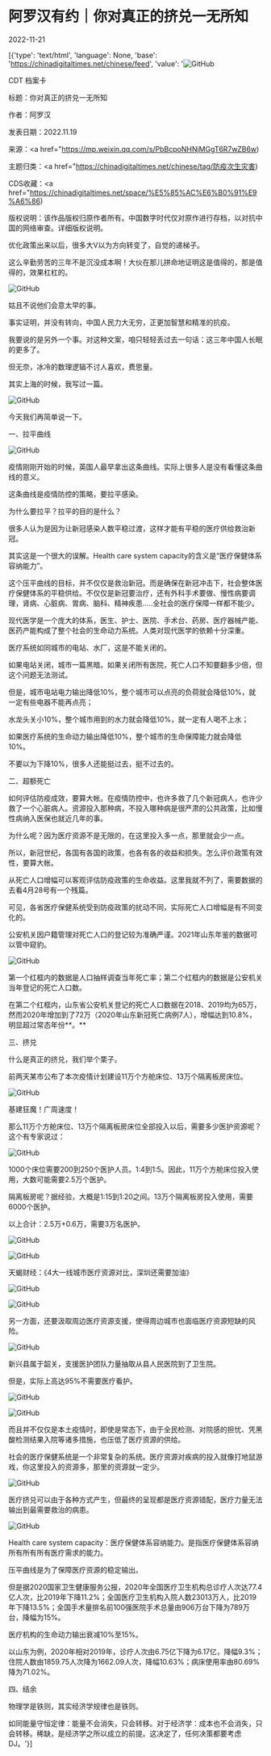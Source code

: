 # 阿罗汉有约｜你对真正的挤兑一无所知

2022-11-21

[{'type': 'text/html', 'language': None, 'base': 'https://chinadigitaltimes.net/chinese/feed', 'value': '![GitHub](https://chinadigitaltimes.net/chinese/files/2022/11/9887.jpeg)

CDT 档案卡

标题：你对真正的挤兑一无所知

作者：阿罗汉

发表日期：2022.11.19

来源：<a href="https://mp.weixin.qq.com/s/PbBcpoNHNjMGgT6R7wZB6w)

主题归类：<a href="https://chinadigitaltimes.net/chinese/tag/防疫次生灾害)

CDS收藏：<a href="https://chinadigitaltimes.net/space/%E5%85%AC%E6%B0%91%E9%A6%86)

版权说明：该作品版权归原作者所有。中国数字时代仅对原作进行存档，以对抗中国的网络审查。详细版权说明。





优化政策出来以后，很多大V以为方向转变了，自觉的递梯子。

这么辛勤劳苦的三年不是沉没成本啊！大伙在那儿拼命地证明这是值得的，那是值得的，效果杠杠的。

![GitHub](https://chinadigitaltimes.net/chinese/files/2022/11/post-689944-637b043d09e43.png)

姑且不说他们会意太早的事。

事实证明，并没有转向，中国人民力大无穷，正更加智慧和精准的抗疫。

我要说的是另外一个事。对这种文案，咱只轻轻丢过去一句话：这三年中国人长眠的更多了。

但无奈，冰冷的数理逻辑不讨人喜欢，费思量。

其实上海的时候，我写过一篇。

![GitHub](https://chinadigitaltimes.net/chinese/files/2022/11/post-689944-637b043d1264c.png)

今天我们再简单说一下。

一、拉平曲线

![GitHub](https://chinadigitaltimes.net/chinese/files/2022/11/post-689944-637b043d1b042.png)

疫情刚刚开始的时候，英国人最早拿出这条曲线。实际上很多人是没有看懂这条曲线的意义。

这条曲线是疫情防控的策略，要拉平感染。

为什么要拉平？拉平的目的是什么？

很多人认为是因为让新冠感染人数平稳过渡，这样才能有平稳的医疗供给救治新冠。

其实这是一个很大的误解。Health care system capacity的含义是“医疗保健体系容纳能力”。

这个压平曲线的目标，并不仅仅是救治新冠。而是确保在新冠冲击下，社会整体医疗保健体系的平稳供给。不仅仅是新冠要治疗，还有外科手术要做、慢性病要调理，肾病、心脏病、胃病、脑科、精神疾患…..全社会的医疗保障一样都不能少。

现代医学是一个庞大的体系，医生、护士、医院、手术台、药房、医疗器械产能、医药产能构成了整个社会的生命动力系统。人类对现代医学的依赖十分深重。

医疗系统如同城市的电站、水厂，这是不能关闭的。

如果电站关闭，城市一篇黑暗。如果关闭所有医院，死亡人口不知要翻多少倍，但这个问题无法测试。

但是，城市电站电力输出降低10%，整个城市可以点亮的负荷就会降低10%，就一定有些电器不能再点亮；

水龙头关小10%，整个城市用到的水力就会降低10%，就一定有人喝不上水；

如果医疗系统的生命动力输出降低10%，整个城市的生命保障能力就会降低10%。

不要以为下降10%，很多人还能挺过去，挺不过去的。

二、超额死亡

如何评估防疫成效，要算大帐。在疫情防控中，也许多救了几个新冠病人，也许少救了一个心脏病人。资源投入那种病，不投入哪种病是很严肃的公共政策，比如慢性病纳入医保也就近几年的事。

为什么呢？因为医疗资源不是无限的，在这里投入多一点，那里就会少一点。

所以，新冠世纪，各国有各国的政策，也各有各的收益和损失。怎么评价政策有效性，要算大帐。

从死亡人口增幅可以客观评估防疫政策的生命收益。这里我就不列了，需要数据的去看4月28号有一个残篇。

可见，各省医疗保健系统受到防疫政策的扰动不同，实际死亡人口增幅是有不同变化的。

公安机关因户籍管理对死亡人口的登记较为准确严谨。2021年山东年鉴的数据可以管中窥豹。

![GitHub](https://chinadigitaltimes.net/chinese/files/2022/11/post-689944-637b043d233ea.png)

第一个红框内的数据是人口抽样调查当年死亡率；第二个红框内的数据是公安机关当年登记的死亡人口数。

在第二个红框内，山东省公安机关登记的死亡人口数据在2018、2019均为65万，然而2020年增加到了72万（2020年山东新冠死亡病例7人），增幅达到10.8%，明显超过常态年份**。**

三、挤兑

什么是真正的挤兑，我们举个栗子。

前两天某市公布了本次疫情计划建设11万个方舱床位、13万个隔离板房床位。

![GitHub](https://chinadigitaltimes.net/chinese/files/2022/11/post-689944-637b043d30019.png)

基建狂魔！广周速度！

那么11万个方舱床位、13万个隔离板房床位全部投入以后，需要多少医护资源呢？这个有专家说过：

![GitHub](https://chinadigitaltimes.net/chinese/files/2022/11/post-689944-637b043d3e701.png)

1000个床位需要200到250个医护人员。1:4到1:5。因此，11万个方舱床位投入使用，大数可能需要2.5万个医护。

隔离板房呢？据经验，大概是1:15到1:20之间。13万个隔离板房投入使用，需要6000个医护。

以上合计：2.5万+0.6万，需要3万名医护。

![GitHub](https://chinadigitaltimes.net/chinese/files/2022/11/post-689944-637b043d46d96.png)

![GitHub](https://chinadigitaltimes.net/chinese/files/2022/11/post-689944-637b043d4f4ea.png)

天蝎财经：《4大一线城市医疗资源对比，深圳还需要加油》

![GitHub](https://chinadigitaltimes.net/chinese/files/2022/11/post-689944-637b043d57dd0.png)

![GitHub](https://chinadigitaltimes.net/chinese/files/2022/11/post-689944-637b043d61f3d.png)

另一方面，还要汲取周边医疗资源支援，使得周边城市也面临医疗资源短缺的风险。

![GitHub](https://chinadigitaltimes.net/chinese/files/2022/11/post-689944-637b043d70bdf.png)

新兴县属于韶关，支援医护团队力量抽取从县人民医院到了卫生院。

但是，实际上高达95%不需要医疗看护。

![GitHub](https://chinadigitaltimes.net/chinese/files/2022/11/post-689944-637b043d7afa8.png)

![GitHub](https://chinadigitaltimes.net/chinese/files/2022/11/post-689944-637b043d880cc.png)

而且并不仅仅是本土疫情时，即使是常态下，由于全民检测、对院感的担忧、凭黑酸检测结果入院等诸多措施，也压低了医疗资源的供给。

社会的医疗保健系统是一个非常复杂的系统。医疗资源对疾病的投入就像打地鼠游戏，你这里投入的资源多，那里的资源就一定少。

![GitHub](https://chinadigitaltimes.net/chinese/files/2022/11/post-689944-637b043d99222.png)

医疗挤兑可以由于各种方式产生，但最终的呈现都是医疗资源错配，医疗力量无法输出到最需要救治的病患。

![GitHub](https://chinadigitaltimes.net/chinese/files/2022/11/post-689944-637b043d1b042.png)

Health care system capacity：医疗保健体系容纳能力。是指医疗保健体系容纳所有所有所有医疗需求的能力。

压平曲线是为了保障医疗资源的稳定输出。

但是据2020国家卫生健康服务公报，2020年全国医疗卫生机构总诊疗人次达77.4亿人次，比2019年下降11.2%；全国医疗卫生机构入院人数23013万人，比2019年下降13.5%；全国手术量排名前100强医院手术总量由906万台下降为789万台，降幅为15%。

医疗机构的生命动力输出衰减10%至15%。

以山东为例，2020年相对2019年，诊疗人次由6.75亿下降为6.17亿，降幅9.3%；住院人数由1859.75人次降为1662.09人次，降幅10.63%；病床使用率由80.69%降为71.02%。

四、结余

物理学是铁则，其实经济学规律也是铁则。

如同能量守恒定律：能量不会消失，只会转移。对于经济学：成本也不会消失，只会转移。稀缺，是经济学之所以成立的前提。这决定了，任何决策都要考虑DJ。'}]